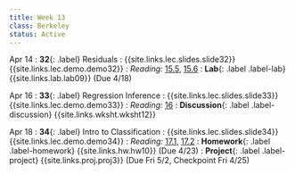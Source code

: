 ```yaml
---
title: Week 13
class: Berkeley
status: Active
---
```


Apr 14
: **32**{: .label} Residuals
  : {{site.links.lec.slides.slide32}} {{site.links.lec.demo.demo32}}
: _Reading:_ [15.5](https://inferentialthinking.com/chapters/15/5/Visual_Diagnostics.html), [15.6](https://inferentialthinking.com/chapters/15/6/Numerical_Diagnostics.html)
: **Lab**{: .label .label-lab} {{site.links.lab.lab09}} (Due 4/18)

Apr 16
: **33**{: .label} Regression Inference
    : {{site.links.lec.slides.slide33}} {{site.links.lec.demo.demo33}}
: _Reading:_ [16](https://inferentialthinking.com/chapters/16/Inference_for_Regression.html)
: **Discussion**{: .label .label-discussion} {{site.links.wksht.wksht12}}

Apr 18
: **34**{: .label} Intro to Classification
    : {{site.links.lec.slides.slide34}} {{site.links.lec.demo.demo34}}
: _Reading:_ [17.1](https://inferentialthinking.com/chapters/17/1/Nearest_Neighbors.html), [17.2](https://inferentialthinking.com/chapters/17/2/Training_and_Testing.html)
: **Homework**{: .label .label-homework} {{site.links.hw.hw10}} (Due 4/23)
: **Project**{: .label .label-project} {{site.links.proj.proj3}} (Due Fri 5/2, Checkpoint Fri 4/25)